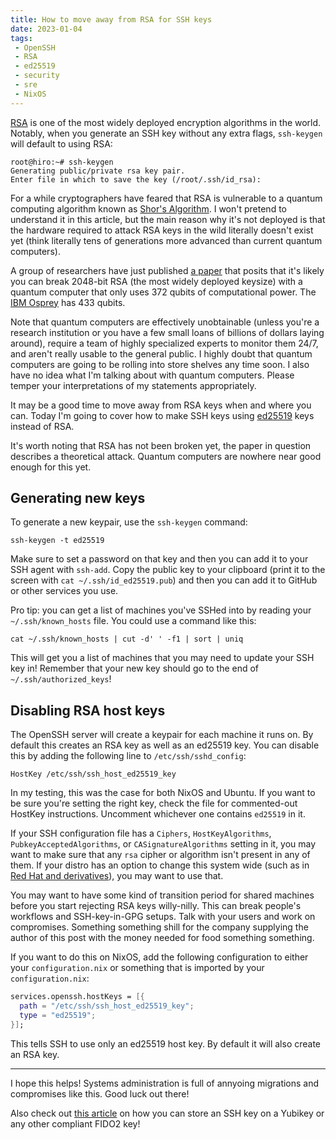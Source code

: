 ```yaml
---
title: How to move away from RSA for SSH keys
date: 2023-01-04
tags:
 - OpenSSH
 - RSA
 - ed25519
 - security
 - sre
 - NixOS
---
```


<xeblog-hero ai="Stable Diffusion v1.5" file="volcano-bliss" prompt="a rolling green landscape by makoto shinkai, breath of the wild, active volcano, windows xp bliss, manga style, ((thick outlines))"></xeblog-hero>

[RSA](https://en.wikipedia.org/wiki/RSA_(cryptosystem)) is one of the most
widely deployed encryption algorithms in the world. Notably, when you generate
an SSH key without any extra flags, `ssh-keygen` will default to using RSA:

```
root@hiro:~# ssh-keygen
Generating public/private rsa key pair.
Enter file in which to save the key (/root/.ssh/id_rsa):
```

For a while cryptographers have feared that RSA is vulnerable to a quantum
computing algorithm known as [Shor's
Algorithm](https://en.wikipedia.org/wiki/Shor%27s_algorithm). I won't pretend to
understand it in this article, but the main reason why it's not deployed is that
the hardware required to attack RSA keys in the wild literally doesn't exist
yet (think literally tens of generations more advanced than current quantum
computers).

A group of researchers have just published [a
paper](https://arxiv.org/pdf/2212.12372.pdf) that posits that it's likely you
can break 2048-bit RSA (the most widely deployed keysize) with a quantum
computer that only uses 372 qubits of computational power. The [IBM
Osprey](https://newsroom.ibm.com/2022-11-09-IBM-Unveils-400-Qubit-Plus-Quantum-Processor-and-Next-Generation-IBM-Quantum-System-Two)
has 433 qubits.

<xeblog-conv name="Cadey" mood="coffee">Note that quantum computers are
effectively unobtainable (unless you're a research institution or you have a few
small loans of billions of dollars laying around), require a team of highly
specialized experts to monitor them 24/7, and aren't really usable to the
general public. I highly doubt that quantum computers are going to be rolling
into store shelves any time soon. I also have no idea what I'm talking about
with quantum computers. Please temper your interpretations of my statements
appropriately.</xeblog-conv>

It may be a good time to move away from RSA keys when and where you can. Today
I'm going to cover how to make SSH keys using
[ed25519](https://en.wikipedia.org/wiki/EdDSA#Ed25519) keys instead of RSA. 

<xeblog-conv name="Mara" mood="hacker">It's worth noting that RSA has not been
broken yet, the paper in question describes a theoretical attack. Quantum
computers are nowhere near good enough for this yet.</xeblog-conv>

## Generating new keys

To generate a new keypair, use the `ssh-keygen` command:

```
ssh-keygen -t ed25519
```

Make sure to set a password on that key and then you can add it to your SSH
agent with `ssh-add`. Copy the public key to your clipboard (print it to the
screen with `cat ~/.ssh/id_ed25519.pub`) and then you can add it to GitHub or
other services you use.

<xeblog-conv name="Mara" mood="hacker">Pro tip: you can get a list of machines
you've SSHed into by reading your `~/.ssh/known_hosts` file. You could use a
command like this:</xeblog-conv>

```
cat ~/.ssh/known_hosts | cut -d' ' -f1 | sort | uniq
```

<xeblog-conv name="Mara" mood="happy">This will get you a list of machines that
you may need to update your SSH key in! Remember that your new key should go to
the end of `~/.ssh/authorized_keys`!</xeblog-conv>

## Disabling RSA host keys

The OpenSSH server will create a keypair for each machine it runs on. By default
this creates an RSA key as well as an ed25519 key. You can disable this by
adding the following line to `/etc/ssh/sshd_config`:

```
HostKey /etc/ssh/ssh_host_ed25519_key
```

<xeblog-conv name="Mara" mood="hacker">In my testing, this was the case for both
NixOS and Ubuntu. If you want to be sure you're setting the right key, check the
file for commented-out HostKey instructions. Uncomment whichever one contains
`ed25519` in it.</xeblog-conv>

If your SSH configuration file has a `Ciphers`, `HostKeyAlgorithms`,
`PubkeyAcceptedAlgorithms`, or `CASignatureAlgorithms` setting in it, you may
want to make sure that any `rsa` cipher or algorithm isn't present in any of
them. If your distro has an option to change this system wide (such as in [Red
Hat and
derivatives](https://access.redhat.com/documentation/en-us/red_hat_enterprise_linux/8/html/security_hardening/using-the-system-wide-cryptographic-policies_security-hardening)),
you may want to use that.

<xeblog-conv name="Mara" mood="happy">You may want to have some kind of
transition period for shared machines before you start rejecting RSA keys
willy-nilly. This can break people's workflows and SSH-key-in-GPG setups. Talk
with your users and work on compromises. Something something shill for the
company supplying the author of this post with the money needed for food
something something.</xeblog-conv>

If you want to do this on NixOS, add the following configuration to either your
`configuration.nix` or something that is imported by your `configuration.nix`:

```nix
services.openssh.hostKeys = [{
  path = "/etc/ssh/ssh_host_ed25519_key";
  type = "ed25519";
}];
```

<xeblog-conv name="Mara" mood="hacker">This tells SSH to use only an ed25519
host key. By default it will also create an RSA key.</xeblog-conv>

---

I hope this helps! Systems administration is full of annyoing migrations and
compromises like this. Good luck out there!

<xeblog-conv name="Mara" mood="hacker">Also check out [this
article](https://xeiaso.net/blog/yubikey-ssh-key-storage) on how you can store
an SSH key on a Yubikey or any other compliant FIDO2 key!</xeblog-conv>

